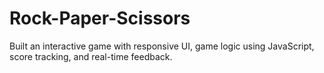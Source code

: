 # Rock-Paper-Scissors
Built an interactive game with responsive UI, game logic using JavaScript, score tracking, and real-time feedback.
